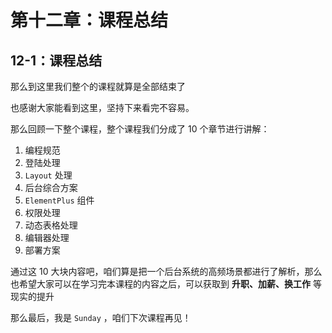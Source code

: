 # 第十二章：课程总结

## 12-1：课程总结

那么到这里我们整个的课程就算是全部结束了

也感谢大家能看到这里，坚持下来看完不容易。

那么回顾一下整个课程，整个课程我们分成了 10 个章节进行讲解：

1. 编程规范
2. 登陆处理
3. `Layout` 处理
4. 后台综合方案
5. `ElementPlus` 组件
6. 权限处理
7. 动态表格处理
8. 编辑器处理
9. 部署方案

通过这 10 大块内容吧，咱们算是把一个后台系统的高频场景都进行了解析，那么也希望大家可以在学习完本课程的内容之后，可以获取到 **升职、加薪、换工作** 等现实的提升

那么最后，我是 `Sunday` ，咱们下次课程再见！
